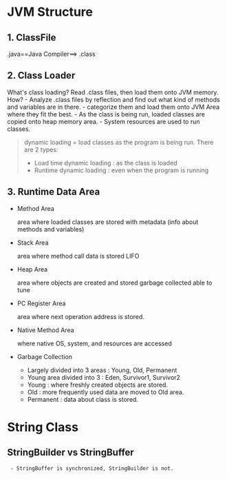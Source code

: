 # JVM Structure

## 1. ClassFile

   .java==Java Compiler==> .class


## 2. Class Loader

   What's class loading? Read .class files, then load them onto JVM memory. How?
    - Analyze .class files by reflection and find out what kind of methods and variables are in there.
    - categorize them and load them onto JVM Area where they fit the best.
    - As the class is being run, loaded classes are copied onto heap memory area.
    - System resources are used to run classes.

   > dynamic loading = load classes as the program is being run. There are 2 types:
   >  - Load time dynamic loading : as the class is loaded
   >  - Runtime dynamic loading : even when the program is running
 

## 3. Runtime Data Area

  * Method Area
  
    area where loaded classes are stored with metadata (info about methods and variables) 
  
  * Stack Area
  
    area where method call data is stored
    LIFO
   
  * Heap Area
  
    area where objects are created and stored
    garbage collected
    able to tune 
  
  * PC Register Area
  
    area where next operation address is stored.
    
  * Native Method Area
  
    where native OS, system, and resources are accessed
 
  * Garbage Collection
   
    - Largely divided into 3 areas : Young, Old, Permanent
    - Young area divided into 3 : Eden, Survivor1, Survivor2
    - Young : where freshly created objects are stored.
    - Old : more frequently used data are moved to Old area.
    - Permanent : data about class is stored.
  
 # String Class
   ## StringBuilder vs StringBuffer
     - StringBuffer is synchronized, StringBuilder is not.
     
